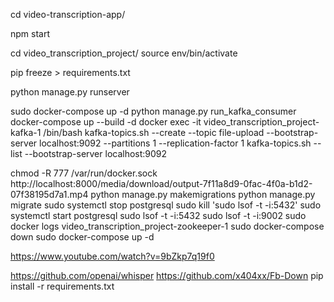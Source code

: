  

 
cd video-transcription-app/

 npm start

cd video_transcription_project/
source env/bin/activate
 
 
pip freeze > requirements.txt

python manage.py runserver

sudo docker-compose up -d
python manage.py run_kafka_consumer
docker-compose up --build -d
docker exec -it video_transcription_project-kafka-1 /bin/bash
kafka-topics.sh --create --topic file-upload --bootstrap-server localhost:9092 --partitions 1 --replication-factor 1
kafka-topics.sh --list --bootstrap-server localhost:9092

chmod -R 777 /var/run/docker.sock
http://localhost:8000/media/download/output-7f11a8d9-0fac-4f0a-b1d2-07f38195d7a1.mp4
python manage.py makemigrations
python manage.py migrate
sudo systemctl stop postgresql
sudo kill 'sudo lsof -t -i:5432'
sudo systemctl start postgresql
sudo lsof -t -i:5432
sudo lsof -t -i:9002
sudo docker logs video_transcription_project-zookeeper-1
sudo docker-compose down
sudo docker-compose up -d




https://www.youtube.com/watch?v=9bZkp7q19f0

https://github.com/openai/whisper
https://github.com/x404xx/Fb-Down
pip install -r requirements.txt
